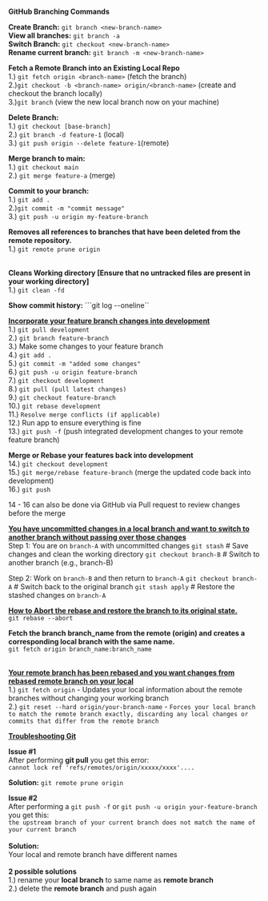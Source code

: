 
<b>GitHub Branching Commands</b>

<b>Create Branch:</b> ```git branch <new-branch-name>``` </br>
<b>View all branches:</b> ```git branch -a``` </br>
<b>Switch Branch:</b> ```git checkout <new-branch-name>``` </br>
<b>Rename current branch:</b> ```git branch -m <new-branch-name>```

<b>Fetch a Remote Branch into an Existing Local Repo</b></br>
1.) ```git fetch origin <branch-name>``` (fetch the branch)</br>
2.)```git checkout -b <branch-name> origin/<branch-name>``` (create and checkout the branch locally)</br>
3.)```git branch``` (view the new local branch now on your machine)</br>

<b>Delete Branch:</b> <br/>
1.) ```git checkout [base-branch]``` <br/>
2.) ```git branch -d feature-1``` (local)<br/>
3.) ```git push origin --delete feature-1```(remote) </br>

<b>Merge branch to main:</b><br/>
1.) ```git checkout main``` <br/>
2.) ```git merge feature-a``` (merge) <br/>

<b>Commit to your branch:</b><br/>
1.) ```git add .``` <br/>
2.)```git commit -m "commit message"``` <br/>
3.) ```git push -u origin my-feature-branch``` <br/>

<b>Removes all references to branches that have been deleted from the remote repository.</b><br/>
1.) ```git remote prune origin``` <br/><br/>

<b>Cleans Working directory [Ensure that no untracked files are present in your working directory]</b><br/>
1.) ```git clean -fd``` 


<b>Show commit history:</b> ```git log --oneline``

<b><ins>Incorporate your feature branch changes into development</ins></b> <br/>
1.) ```git pull development```<br/>
2.) ```git branch feature-branch```<br/>
3.) Make some changes to your feature branch<br/>
4.) ```git add .```<br/>
5.) ```git commit -m "added some changes"```<br/>
6.) ```git push -u origin feature-branch```<br/>
7.) ```git checkout development```<br/>
8.) ```git pull (pull latest changes)```<br/>
9.) ```git checkout feature-branch```<br/>
10.) ```git rebase development```<br/>
11.) ```Resolve merge conflicts (if applicable)```<br/>
12.) Run app to ensure everything is fine<br/>
13.) ```git push -f``` (push integrated development changes to your remote feature branch)<br/>

<b>Merge or Rebase your features back into development</b><br/>
14.) ```git checkout development```<br/>
15.) ```git merge/rebase feature-branch``` (merge the updated code back into development) <br/>
16.) ```git push```<br/>

14 - 16 can also be done via GitHub via Pull request to review changes before the merge

<b><ins>You have uncommitted changes in a local branch and want to switch to another branch without passing over those changes</ins></b> <br>
Step 1: You are on `branch-A` with uncommitted changes
```git stash```              # Save changes and clean the working directory
```git checkout branch-B```  # Switch to another branch (e.g., branch-B)

Step 2: Work on `branch-B` and then return to `branch-A`
```git checkout branch-A```  # Switch back to the original branch
```git stash apply```        # Restore the stashed changes on `branch-A`


<b><ins>How to Abort the rebase and restore the branch to its original state.</ins></b> <br>
```git rebase --abort``` <br>

<b>Fetch the branch branch_name from the remote (origin) and creates a corresponding local branch with the same name.</b> <br>
```git fetch origin branch_name:branch_name```<br><br>

<b><ins>Your remote branch has been rebased and you want changes from rebased remote branch on your local</ins></b> <br>
1.) `git fetch origin` - Updates your local information about the remote branches without changing your working branch <br> 
2.) `git reset --hard origin/your-branch-name` - `Forces your local branch to match the remote branch exactly, discarding any local changes or commits that differ from the remote branch`

<b><ins>Troubleshooting Git</ins></b> <br/>

<b>Issue #1</b><br>
After performing <b>git pull</b>  you get this error:  
```cannot lock ref 'refs/remotes/origin/xxxxx/xxxx'....```

 <b>Solution:</b> ```git remote prune origin```

 <b>Issue #2</b><br/>
 After performing a ```git push -f``` or ```git push -u origin your-feature-branch``` you get this:<br>
 ```the upstream branch of your current branch does not match the name of your current branch```<br><br>
 <b>Solution:</b> <br>
 Your local and remote branch have different names<br><br>
 <b>2 possible solutions</b><br>
 1.) rename your <b>local branch</b> to same name as <b>remote branch</b><br/>
 2.) delete the <b>remote branch</b> and push again


 











